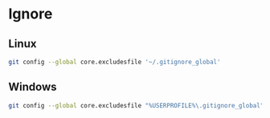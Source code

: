 # Ignore

## Linux

```sh
git config --global core.excludesfile '~/.gitignore_global'
```

## Windows

```sh
git config --global core.excludesfile "%USERPROFILE%\.gitignore_global"
```
